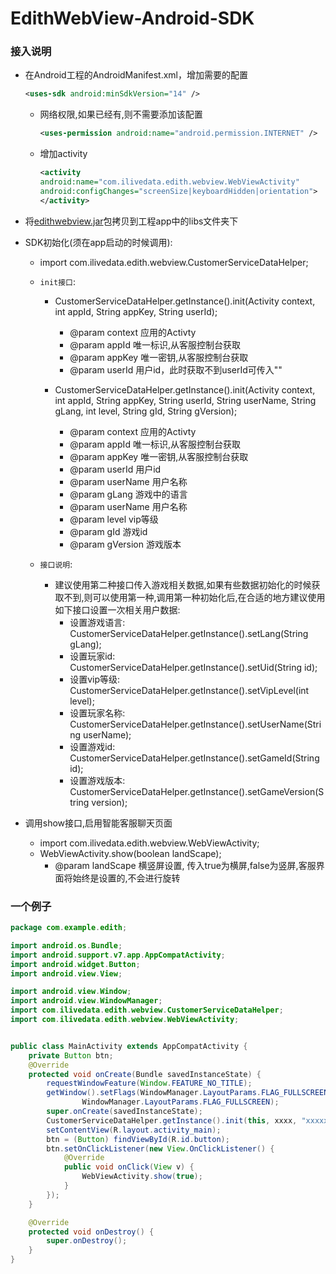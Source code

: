 # EdithWebView-Android-SDK

### 接入说明
* 在Android工程的AndroidManifest.xml，增加需要的配置  
	```xml
	<uses-sdk android:minSdkVersion="14" />
	```
	* 网络权限,如果已经有,则不需要添加该配置  
		```xml
		<uses-permission android:name="android.permission.INTERNET" />
		```
	* 增加activity  
		```xml  
		<activity  
		android:name="com.ilivedata.edith.webview.WebViewActivity"  
		android:configChanges="screenSize|keyboardHidden|orientation">  
		</activity>  
		```

* 将[edithwebview.jar](https://github.com/highras/infra-edith-sdk/tree/master/android/libs)包拷贝到工程app中的libs文件夹下

* SDK初始化(须在app启动的时候调用):  
	* import com.ilivedata.edith.webview.CustomerServiceDataHelper;
	* `init接口`:
		* CustomerServiceDataHelper.getInstance().init(Activity context, int appId, String appKey, String userId);  
			* @param context 应用的Activty  
			* @param appId 唯一标识,从客服控制台获取  
			* @param appKey 唯一密钥,从客服控制台获取  
			* @param userId 用户id，此时获取不到userId可传入""

		* CustomerServiceDataHelper.getInstance().init(Activity context, int appId, String appKey, String userId, String userName, String gLang, int level, String gId, String gVersion);  
			* @param context 应用的Activty  
			* @param appId 唯一标识,从客服控制台获取  
			* @param appKey 唯一密钥,从客服控制台获取  
			* @param userId 用户id  
			* @param userName 用户名称  
			* @param gLang 游戏中的语言  
			* @param userName 用户名称  
			* @param level vip等级  
			* @param gId  游戏id  
			* @param gVersion 游戏版本

	* `接口说明`:  
		* 建议使用第二种接口传入游戏相关数据,如果有些数据初始化的时候获取不到,则可以使用第一种,调用第一种初始化后,在合适的地方建议使用如下接口设置一次相关用户数据:  
			* 设置游戏语言: CustomerServiceDataHelper.getInstance().setLang(String gLang);  
			* 设置玩家id: CustomerServiceDataHelper.getInstance().setUid(String id);  
			* 设置vip等级: CustomerServiceDataHelper.getInstance().setVipLevel(int level);  
			* 设置玩家名称: CustomerServiceDataHelper.getInstance().setUserName(String userName);  
			* 设置游戏id: CustomerServiceDataHelper.getInstance().setGameId(String id);  
			* 设置游戏版本: CustomerServiceDataHelper.getInstance().setGameVersion(String version);

* 调用show接口,启用智能客服聊天页面  
	* import com.ilivedata.edith.webview.WebViewActivity;  
	* WebViewActivity.show(boolean landScape);  
		* @param landScape  横竖屏设置, 传入true为横屏,false为竖屏,客服界面将始终是设置的,不会进行旋转  
		
### 一个例子
```java
package com.example.edith;

import android.os.Bundle;
import android.support.v7.app.AppCompatActivity;
import android.widget.Button;
import android.view.View;

import android.view.Window;
import android.view.WindowManager;
import com.ilivedata.edith.webview.CustomerServiceDataHelper;
import com.ilivedata.edith.webview.WebViewActivity;


public class MainActivity extends AppCompatActivity {
    private Button btn;
    @Override
    protected void onCreate(Bundle savedInstanceState) {
        requestWindowFeature(Window.FEATURE_NO_TITLE);
        getWindow().setFlags(WindowManager.LayoutParams.FLAG_FULLSCREEN,
                WindowManager.LayoutParams.FLAG_FULLSCREEN);
        super.onCreate(savedInstanceState);
        CustomerServiceDataHelper.getInstance().init(this, xxxx, "xxxxxxxxxxxxx", "111", "2222", "en", 2, "farm1", "1.0.1");
        setContentView(R.layout.activity_main);
        btn = (Button) findViewById(R.id.button);
        btn.setOnClickListener(new View.OnClickListener() {
            @Override
            public void onClick(View v) {
                WebViewActivity.show(true);
            }
        });
    }

    @Override
    protected void onDestroy() {
        super.onDestroy();
    }
}
```
